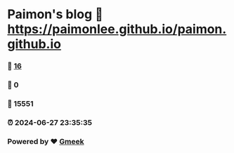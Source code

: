 # Paimon's blog :link: https://paimonlee.github.io/paimon.github.io 
### :page_facing_up: [16](https://paimonlee.github.io/paimon.github.io/tag.html) 
### :speech_balloon: 0 
### :hibiscus: 15551 
### :alarm_clock: 2024-06-27 23:35:35 
### Powered by :heart: [Gmeek](https://github.com/Meekdai/Gmeek)

